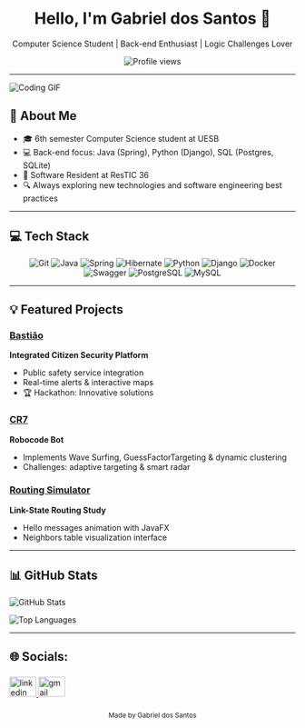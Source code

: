 <!--
  🌟 Tip: Use shields.io badges and animated GIFs for extra flair!
  Example badge:
  [![LinkedIn Badge](https://img.shields.io/badge/-Gabriel-blue?style=flat&logo=Linkedin&logoColor=white)](https://www.linkedin.com/in/your-profile)
-->

<div align="center">
  <h1>Hello, I'm Gabriel dos Santos 👋</h1>
  <p>Computer Science Student | Back-end Enthusiast | Logic Challenges Lover</p>
  <img src="https://komarev.com/ghpvc/?username=gabrielduzz&color=green" alt="Profile views"/>
</div>

---

<img src="https://media1.giphy.com/media/B1CrvUCoMxhy8/giphy.gif" alt="Coding GIF" />

## 🚀 About Me
- 🎓 6th semester Computer Science student at UESB  
- 💻 Back-end focus: Java (Spring), Python (Django), SQL (Postgres, SQLite)  
- 🏅 Software Resident at ResTIC 36  
- 🔍 Always exploring new technologies and software engineering best practices

---

## 💻 Tech Stack
<div align="center">
  <img src="https://img.shields.io/badge/Git-%23F05033?style=for-the-badge&logo=git&logoColor=white" alt="Git" />
  <img src="https://img.shields.io/badge/Java-%23ED8B00?style=for-the-badge&logo=openjdk&logoColor=white" alt="Java" />
  <img src="https://img.shields.io/badge/Spring-%236DB33F?style=for-the-badge&logo=spring&logoColor=white" alt="Spring" />
  <img src="https://img.shields.io/badge/Hibernate-%2359666C?style=for-the-badge&logo=hibernate&logoColor=white" alt="Hibernate" />
  <img src="https://img.shields.io/badge/Python-3670A0?style=for-the-badge&logo=python&logoColor=ffdd54" alt="Python" />
  <img src="https://img.shields.io/badge/Django-%23092E20?style=for-the-badge&logo=django&logoColor=white" alt="Django" />
  <img src="https://img.shields.io/badge/Docker-2496ED?style=for-the-badge&logo=docker&logoColor=white" alt="Docker" />
  <img src="https://img.shields.io/badge/Swagger-%23F7DF1E?style=for-the-badge&logo=swagger&logoColor=black" alt="Swagger" />
  <img src="https://img.shields.io/badge/PostgreSQL-%23316192?style=for-the-badge&logo=postgresql&logoColor=white" alt="PostgreSQL" />
  <img src="https://img.shields.io/badge/MySQL-%234479A1?style=for-the-badge&logo=mysql&logoColor=white" alt="MySQL" />
</div>

---

## 💡 Featured Projects

### [Bastião](https://github.com/gabrielduzz/Bastiao)
**Integrated Citizen Security Platform**  
- Public safety service integration  
- Real-time alerts & interactive maps  
- 🏆 Hackathon: Innovative solutions

### [CR7](https://github.com/gabrielduzz/cr7-robocode)
**Robocode Bot**  
- Implements Wave Surfing, GuessFactorTargeting & dynamic clustering  
- Challenges: adaptive targeting & smart radar

### [Routing Simulator](https://github.com/gabrielduzz/ospf-simulator)
**Link-State Routing Study**  
- Hello messages animation with JavaFX  
- Neighbors table visualization interface

---

## 📊 GitHub Stats

![GitHub Stats](https://github-readme-stats.vercel.app/api?username=gabrielduzz&hide=issues&show_icons=true&theme=tokyonight)

![Top Languages](https://github-readme-stats.vercel.app/api/top-langs/?username=gabrielduzz&layout=compact&theme=tokyonight)

---


<h2 align="left">🌐 Socials:</h2>

###

<div align="left">
  <a href="https://www.linkedin.com/in/gabriell-ds/" target="_blank">
    <img src="https://raw.githubusercontent.com/maurodesouza/profile-readme-generator/master/src/assets/icons/social/linkedin/default.svg" width="47" height="35" alt="linkedin logo" />
  </a>
  <a href="mailto:gabrielsantos2501@gmail.com" target="_blank">
    <img src="https://raw.githubusercontent.com/maurodesouza/profile-readme-generator/master/src/assets/icons/social/gmail/default.svg" width="47" height="35" alt="gmail logo" />
  </a>
</div>

###

<div align="center">
  <sub>Made by Gabriel dos Santos</sub>
</div>

